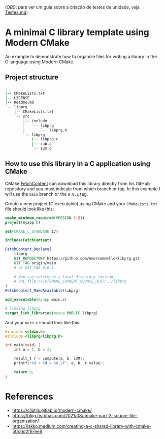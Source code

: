 (_OBS_: para ver um guia sobre a criação de testes de unidade, veja [Testes.md](../Testes.md))

# A minimal C library template using Modern CMake

An example to demonstrate how to organize files for writing a library in the C language using Modern CMake.

## Project structure

```bash
.
|-- CMakeLists.txt
|-- LICENSE
|-- Readme.md
`-- libprg
    |-- CMakeLists.txt
    `-- src
        |-- include
        |   `-- libprg
        |       `-- libprg.h
        `-- libprg
            |-- libprg.c
            |-- sub.c
            `-- sum.c
```

## How to use this library in a C application using CMake

CMake [FetchContent](https://cmake.org/cmake/help/latest/module/FetchContent.html) can download this library directly from his GitHub repository and you must indicate from which branch or tag. In this example I will use the `main` branch or the `0.0.1` tag.

Create a new project (C executable) using CMake and your `CMakeLists.txt` file should look like this:

```cmake
cmake_minimum_required(VERSION 3.21)
project(myapp C)

set(CMAKE_C_STANDARD 17)

include(FetchContent)

FetchContent_Declare(
    libprg
    GIT_REPOSITORY https://github.com/emersonmello/libprg.git
    GIT_TAG origin/main 
    # or GIT_TAG 0.0.1
    
    # You can reference a local directory instead
    # URL file:///${CMAKE_CURRENT_SOURCE_DIR}/../libprg
)
FetchContent_MakeAvailable(libprg)

add_executable(myapp main.c)

# linking libprg
target_link_libraries(myapp PUBLIC libprg)
```

And your `main.c`  should look like this:
```c
#include <stdio.h>
#include <libprg/libprg.h>

int main(void) {
    int a = 1, b = 2;

    result_t r = compute(a, b, SUM);
    printf("%d + %d = %8.2f", a, b, r.value);

    return 0;
}
```

# References

- https://cliutils.gitlab.io/modern-cmake/
- https://blog.feabhas.com/2021/08/cmake-part-3-source-file-organisation/
- https://iakko.medium.com/creating-a-c-shared-library-with-cmake-50c6d2f97ee8
